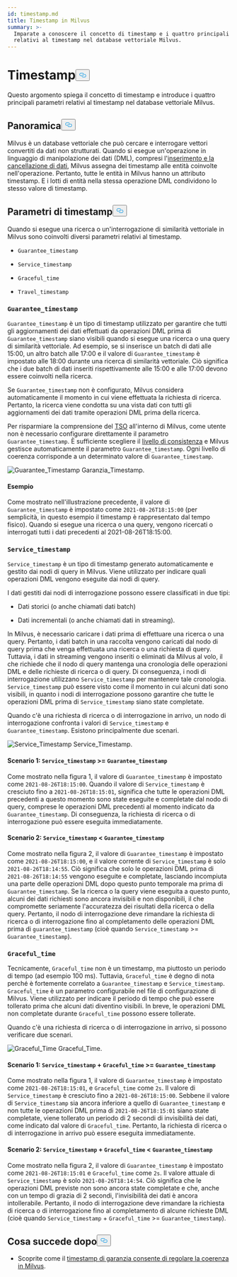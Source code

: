 ```yaml
---
id: timestamp.md
title: Timestamp in Milvus
summary: >-
  Imparate a conoscere il concetto di timestamp e i quattro principali parametri
  relativi al timestamp nel database vettoriale Milvus.
---
```

<h1 id="Timestamp" class="common-anchor-header">Timestamp<button data-href="#Timestamp" class="anchor-icon" translate="no">
      <svg translate="no"
        aria-hidden="true"
        focusable="false"
        height="20"
        version="1.1"
        viewBox="0 0 16 16"
        width="16"
      >
        <path
          fill="#0092E4"
          fill-rule="evenodd"
          d="M4 9h1v1H4c-1.5 0-3-1.69-3-3.5S2.55 3 4 3h4c1.45 0 3 1.69 3 3.5 0 1.41-.91 2.72-2 3.25V8.59c.58-.45 1-1.27 1-2.09C10 5.22 8.98 4 8 4H4c-.98 0-2 1.22-2 2.5S3 9 4 9zm9-3h-1v1h1c1 0 2 1.22 2 2.5S13.98 12 13 12H9c-.98 0-2-1.22-2-2.5 0-.83.42-1.64 1-2.09V6.25c-1.09.53-2 1.84-2 3.25C6 11.31 7.55 13 9 13h4c1.45 0 3-1.69 3-3.5S14.5 6 13 6z"
        ></path>
      </svg>
    </button></h1><p>Questo argomento spiega il concetto di timestamp e introduce i quattro principali parametri relativi al timestamp nel database vettoriale Milvus.</p>
<h2 id="Overview" class="common-anchor-header">Panoramica<button data-href="#Overview" class="anchor-icon" translate="no">
      <svg translate="no"
        aria-hidden="true"
        focusable="false"
        height="20"
        version="1.1"
        viewBox="0 0 16 16"
        width="16"
      >
        <path
          fill="#0092E4"
          fill-rule="evenodd"
          d="M4 9h1v1H4c-1.5 0-3-1.69-3-3.5S2.55 3 4 3h4c1.45 0 3 1.69 3 3.5 0 1.41-.91 2.72-2 3.25V8.59c.58-.45 1-1.27 1-2.09C10 5.22 8.98 4 8 4H4c-.98 0-2 1.22-2 2.5S3 9 4 9zm9-3h-1v1h1c1 0 2 1.22 2 2.5S13.98 12 13 12H9c-.98 0-2-1.22-2-2.5 0-.83.42-1.64 1-2.09V6.25c-1.09.53-2 1.84-2 3.25C6 11.31 7.55 13 9 13h4c1.45 0 3-1.69 3-3.5S14.5 6 13 6z"
        ></path>
      </svg>
    </button></h2><p>Milvus è un database vettoriale che può cercare e interrogare vettori convertiti da dati non strutturati. Quando si esegue un'operazione in linguaggio di manipolazione dei dati (DML), compresi l'<a href="https://milvus.io/docs/v2.1.x/data_processing.md">inserimento e la cancellazione di dati</a>, Milvus assegna dei timestamp alle entità coinvolte nell'operazione. Pertanto, tutte le entità in Milvus hanno un attributo timestamp. E i lotti di entità nella stessa operazione DML condividono lo stesso valore di timestamp.</p>
<h2 id="Timestamp-parameters" class="common-anchor-header">Parametri di timestamp<button data-href="#Timestamp-parameters" class="anchor-icon" translate="no">
      <svg translate="no"
        aria-hidden="true"
        focusable="false"
        height="20"
        version="1.1"
        viewBox="0 0 16 16"
        width="16"
      >
        <path
          fill="#0092E4"
          fill-rule="evenodd"
          d="M4 9h1v1H4c-1.5 0-3-1.69-3-3.5S2.55 3 4 3h4c1.45 0 3 1.69 3 3.5 0 1.41-.91 2.72-2 3.25V8.59c.58-.45 1-1.27 1-2.09C10 5.22 8.98 4 8 4H4c-.98 0-2 1.22-2 2.5S3 9 4 9zm9-3h-1v1h1c1 0 2 1.22 2 2.5S13.98 12 13 12H9c-.98 0-2-1.22-2-2.5 0-.83.42-1.64 1-2.09V6.25c-1.09.53-2 1.84-2 3.25C6 11.31 7.55 13 9 13h4c1.45 0 3-1.69 3-3.5S14.5 6 13 6z"
        ></path>
      </svg>
    </button></h2><p>Quando si esegue una ricerca o un'interrogazione di similarità vettoriale in Milvus sono coinvolti diversi parametri relativi al timestamp.</p>
<ul>
<li><p><code translate="no">Guarantee_timestamp</code></p></li>
<li><p><code translate="no">Service_timestamp</code></p></li>
<li><p><code translate="no">Graceful_time</code></p></li>
<li><p><code translate="no">Travel_timestamp</code></p></li>
</ul>
<h3 id="Guaranteetimestamp" class="common-anchor-header"><code translate="no">Guarantee_timestamp</code></h3><p><code translate="no">Guarantee_timestamp</code> è un tipo di timestamp utilizzato per garantire che tutti gli aggiornamenti dei dati effettuati da operazioni DML prima di <code translate="no">Guarantee_timestamp</code> siano visibili quando si esegue una ricerca o una query di similarità vettoriale. Ad esempio, se si inserisce un batch di dati alle 15:00, un altro batch alle 17:00 e il valore di <code translate="no">Guarantee_timestamp</code> è impostato alle 18:00 durante una ricerca di similarità vettoriale. Ciò significa che i due batch di dati inseriti rispettivamente alle 15:00 e alle 17:00 devono essere coinvolti nella ricerca.</p>
<p>Se <code translate="no">Guarantee_timestamp</code> non è configurato, Milvus considera automaticamente il momento in cui viene effettuata la richiesta di ricerca. Pertanto, la ricerca viene condotta su una vista dati con tutti gli aggiornamenti dei dati tramite operazioni DML prima della ricerca.</p>
<p>Per risparmiare la comprensione del <a href="https://github.com/milvus-io/milvus/blob/master/docs/design_docs/20211214-milvus_hybrid_ts.md">TSO</a> all'interno di Milvus, come utente non è necessario configurare direttamente il parametro <code translate="no">Guarantee_timestamp</code>. È sufficiente scegliere il <a href="https://milvus.io/docs/v2.1.x/consistency.md">livello di consistenza</a> e Milvus gestisce automaticamente il parametro <code translate="no">Guarantee_timestamp</code>. Ogni livello di coerenza corrisponde a un determinato valore di <code translate="no">Guarantee_timestamp</code>.</p>
<p>
  
   <span class="img-wrapper"> <img translate="no" src="/docs/v2.4.x/assets/Guarantee_Timestamp.png" alt="Guarantee_Timestamp" class="doc-image" id="guarantee_timestamp" />
   </span> <span class="img-wrapper"> <span>Garanzia_Timestamp</span>. </span></p>
<h4 id="Example" class="common-anchor-header">Esempio</h4><p>Come mostrato nell'illustrazione precedente, il valore di <code translate="no">Guarantee_timestamp</code> è impostato come <code translate="no">2021-08-26T18:15:00</code> (per semplicità, in questo esempio il timestamp è rappresentato dal tempo fisico). Quando si esegue una ricerca o una query, vengono ricercati o interrogati tutti i dati precedenti al 2021-08-26T18:15:00.</p>
<h3 id="Servicetimestamp" class="common-anchor-header"><code translate="no">Service_timestamp</code></h3><p><code translate="no">Service_timestamp</code> è un tipo di timestamp generato automaticamente e gestito dai nodi di query in Milvus. Viene utilizzato per indicare quali operazioni DML vengono eseguite dai nodi di query.</p>
<p>I dati gestiti dai nodi di interrogazione possono essere classificati in due tipi:</p>
<ul>
<li><p>Dati storici (o anche chiamati dati batch)</p></li>
<li><p>Dati incrementali (o anche chiamati dati in streaming).</p></li>
</ul>
<p>In Milvus, è necessario caricare i dati prima di effettuare una ricerca o una query. Pertanto, i dati batch in una raccolta vengono caricati dal nodo di query prima che venga effettuata una ricerca o una richiesta di query. Tuttavia, i dati in streaming vengono inseriti o eliminati da Milvus al volo, il che richiede che il nodo di query mantenga una cronologia delle operazioni DML e delle richieste di ricerca o di query. Di conseguenza, i nodi di interrogazione utilizzano <code translate="no">Service_timestamp</code> per mantenere tale cronologia. <code translate="no">Service_timestamp</code> può essere visto come il momento in cui alcuni dati sono visibili, in quanto i nodi di interrogazione possono garantire che tutte le operazioni DML prima di <code translate="no">Service_timestamp</code> siano state completate.</p>
<p>Quando c'è una richiesta di ricerca o di interrogazione in arrivo, un nodo di interrogazione confronta i valori di <code translate="no">Service_timestamp</code> e <code translate="no">Guarantee_timestamp</code>. Esistono principalmente due scenari.</p>
<p>
  
   <span class="img-wrapper"> <img translate="no" src="/docs/v2.4.x/assets/Service_Timestamp.png" alt="Service_Timestamp" class="doc-image" id="service_timestamp" />
   </span> <span class="img-wrapper"> <span>Service_Timestamp</span>. </span></p>
<h4 id="Scenario-1-Servicetimestamp--Guaranteetimestamp" class="common-anchor-header">Scenario 1: <code translate="no">Service_timestamp</code> &gt;= <code translate="no">Guarantee_timestamp</code></h4><p>Come mostrato nella figura 1, il valore di <code translate="no">Guarantee_timestamp</code> è impostato come <code translate="no">2021-08-26T18:15:00</code>. Quando il valore di <code translate="no">Service_timestamp</code> è cresciuto fino a <code translate="no">2021-08-26T18:15:01</code>, significa che tutte le operazioni DML precedenti a questo momento sono state eseguite e completate dal nodo di query, comprese le operazioni DML precedenti al momento indicato da <code translate="no">Guarantee_timestamp</code>. Di conseguenza, la richiesta di ricerca o di interrogazione può essere eseguita immediatamente.</p>
<h4 id="Scenario-2-Servicetimestamp--Guaranteetimestamp" class="common-anchor-header">Scenario 2: <code translate="no">Service_timestamp</code> &lt; <code translate="no">Guarantee_timestamp</code></h4><p>Come mostrato nella figura 2, il valore di <code translate="no">Guarantee_timestamp</code> è impostato come <code translate="no">2021-08-26T18:15:00</code>, e il valore corrente di <code translate="no">Service_timestamp</code> è solo <code translate="no">2021-08-26T18:14:55</code>. Ciò significa che solo le operazioni DML prima di <code translate="no">2021-08-26T18:14:55</code> vengono eseguite e completate, lasciando incompiuta una parte delle operazioni DML dopo questo punto temporale ma prima di <code translate="no">Guarantee_timestamp</code>. Se la ricerca o la query viene eseguita a questo punto, alcuni dei dati richiesti sono ancora invisibili e non disponibili, il che compromette seriamente l'accuratezza dei risultati della ricerca o della query. Pertanto, il nodo di interrogazione deve rimandare la richiesta di ricerca o di interrogazione fino al completamento delle operazioni DML prima di <code translate="no">guarantee_timestamp</code> (cioè quando <code translate="no">Service_timestamp</code> &gt;= <code translate="no">Guarantee_timestamp</code>).</p>
<h3 id="Gracefultime" class="common-anchor-header"><code translate="no">Graceful_time</code></h3><p>Tecnicamente, <code translate="no">Graceful_time</code> non è un timestamp, ma piuttosto un periodo di tempo (ad esempio 100 ms). Tuttavia, <code translate="no">Graceful_time</code> è degno di nota perché è fortemente correlato a <code translate="no">Guarantee_timestamp</code> e <code translate="no">Service_timestamp</code>. <code translate="no">Graceful_time</code> è un parametro configurabile nel file di configurazione di Milvus. Viene utilizzato per indicare il periodo di tempo che può essere tollerato prima che alcuni dati diventino visibili. In breve, le operazioni DML non completate durante <code translate="no">Graceful_time</code> possono essere tollerate.</p>
<p>Quando c'è una richiesta di ricerca o di interrogazione in arrivo, si possono verificare due scenari.</p>
<p>
  
   <span class="img-wrapper"> <img translate="no" src="/docs/v2.4.x/assets/Graceful_Time.png" alt="Graceful_Time" class="doc-image" id="graceful_time" />
   </span> <span class="img-wrapper"> <span>Graceful_Time</span>. </span></p>
<h4 id="Scenario-1-Servicetimestamp--+--Gracefultime--Guaranteetimestamp" class="common-anchor-header">Scenario 1: <code translate="no">Service_timestamp</code> + <code translate="no">Graceful_time</code> &gt;= <code translate="no">Guarantee_timestamp</code></h4><p>Come mostrato nella figura 1, il valore di <code translate="no">Guarantee_timestamp</code> è impostato come <code translate="no">2021-08-26T18:15:01</code>, e <code translate="no">Graceful_time</code> come <code translate="no">2s</code>. Il valore di <code translate="no">Service_timestamp</code> è cresciuto fino a <code translate="no">2021-08-26T18:15:00</code>. Sebbene il valore di <code translate="no">Service_timestamp</code> sia ancora inferiore a quello di <code translate="no">Guarantee_timestamp</code> e non tutte le operazioni DML prima di <code translate="no">2021-08-26T18:15:01</code> siano state completate, viene tollerato un periodo di 2 secondi di invisibilità dei dati, come indicato dal valore di <code translate="no">Graceful_time</code>. Pertanto, la richiesta di ricerca o di interrogazione in arrivo può essere eseguita immediatamente.</p>
<h4 id="Scenario-2-Servicetimestamp--+--Gracefultime--Guaranteetimestamp" class="common-anchor-header">Scenario 2: <code translate="no">Service_timestamp</code> + <code translate="no">Graceful_time</code> &lt; <code translate="no">Guarantee_timestamp</code></h4><p>Come mostrato nella figura 2, il valore di <code translate="no">Guarantee_timestamp</code> è impostato come <code translate="no">2021-08-26T18:15:01</code> e <code translate="no">Graceful_time</code> come <code translate="no">2s</code>. Il valore attuale di <code translate="no">Service_timestamp</code> è solo <code translate="no">2021-08-26T18:14:54</code>. Ciò significa che le operazioni DML previste non sono ancora state completate e che, anche con un tempo di grazia di 2 secondi, l'invisibilità dei dati è ancora intollerabile. Pertanto, il nodo di interrogazione deve rimandare la richiesta di ricerca o di interrogazione fino al completamento di alcune richieste DML (cioè quando <code translate="no">Service_timestamp</code> + <code translate="no">Graceful_time</code> &gt;= <code translate="no">Guarantee_timestamp</code>).</p>
<h2 id="Whats-next" class="common-anchor-header">Cosa succede dopo<button data-href="#Whats-next" class="anchor-icon" translate="no">
      <svg translate="no"
        aria-hidden="true"
        focusable="false"
        height="20"
        version="1.1"
        viewBox="0 0 16 16"
        width="16"
      >
        <path
          fill="#0092E4"
          fill-rule="evenodd"
          d="M4 9h1v1H4c-1.5 0-3-1.69-3-3.5S2.55 3 4 3h4c1.45 0 3 1.69 3 3.5 0 1.41-.91 2.72-2 3.25V8.59c.58-.45 1-1.27 1-2.09C10 5.22 8.98 4 8 4H4c-.98 0-2 1.22-2 2.5S3 9 4 9zm9-3h-1v1h1c1 0 2 1.22 2 2.5S13.98 12 13 12H9c-.98 0-2-1.22-2-2.5 0-.83.42-1.64 1-2.09V6.25c-1.09.53-2 1.84-2 3.25C6 11.31 7.55 13 9 13h4c1.45 0 3-1.69 3-3.5S14.5 6 13 6z"
        ></path>
      </svg>
    </button></h2><ul>
<li>Scoprite come il <a href="/docs/it/v2.4.x/consistency.md">timestamp di garanzia consente di regolare la coerenza in Milvus</a>.</li>
</ul>
